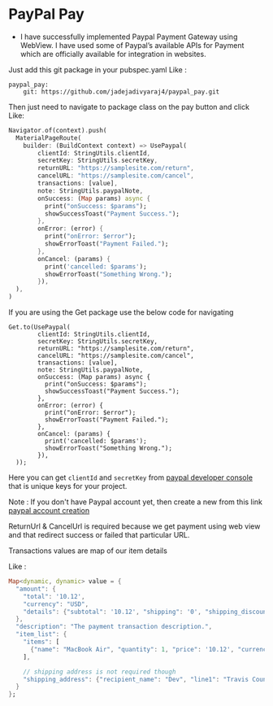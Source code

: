 # PayPal Pay

* I have successfully implemented Paypal Payment Gateway using WebView. I have used some of Paypal’s available APIs for Payment which are officially available for integration in websites.

Just add this git package in your pubspec.yaml
Like :
```
paypal_pay:  
    git: https://github.com/jadejadivyaraj4/paypal_pay.git
```

Then just need to navigate to package class on the pay button and click
Like:
```dart
Navigator.of(context).push(
  MaterialPageRoute(
    builder: (BuildContext context) => UsePaypal(
        clientId: StringUtils.clientId,
        secretKey: StringUtils.secretKey,
        returnURL: "https://samplesite.com/return",
        cancelURL: "https://samplesite.com/cancel",
        transactions: [value],
        note: StringUtils.paypalNote,
        onSuccess: (Map params) async {
          print("onSuccess: $params");
          showSuccessToast("Payment Success.");
        },
        onError: (error) {
          print("onError: $error");
          showErrorToast("Payment Failed.");
        },
        onCancel: (params) {
          print('cancelled: $params');
          showErrorToast("Something Wrong.");
        }),
  ),
)
```
If you are using the Get package use the below code for navigating

```
Get.to(UsePaypal(
        clientId: StringUtils.clientId,
        secretKey: StringUtils.secretKey,
        returnURL: "https://samplesite.com/return",
        cancelURL: "https://samplesite.com/cancel",
        transactions: [value],
        note: StringUtils.paypalNote,
        onSuccess: (Map params) async {
          print("onSuccess: $params");
          showSuccessToast("Payment Success.");
        },
        onError: (error) {
          print("onError: $error");
          showErrorToast("Payment Failed.");
        },
        onCancel: (params) {
          print('cancelled: $params');
          showErrorToast("Something Wrong.");
        }),
  ));
  ```

Here you can get `clientId` and `secretKey` from [paypal developer console](https://developer.paypal.com/) that is unique keys for your project.

Note : If you don't have Paypal account yet, then create a new from this link [paypal account creation](https://developer.paypal.com/developer/accounts/create)

ReturnUrl & CancelUrl is required because we get payment using web view and that redirect success or failed that particular URL.

Transactions values are map of our item details

Like :
```dart
Map<dynamic, dynamic> value = {
  "amount": {
    "total": '10.12',
    "currency": "USD",
    "details": {"subtotal": '10.12', "shipping": '0', "shipping_discount": 0}
  },
  "description": "The payment transaction description.",
  "item_list": {
    "items": [
      {"name": "MacBook Air", "quantity": 1, "price": '10.12', "currency": "USD"}
    ],

    // shipping address is not required though
    "shipping_address": {"recipient_name": "Dev", "line1": "Travis County", "line2": "", "city": "Austin", "country_code": "US", "postal_code": "73301", "phone": "+00000000", "state": "Texas"},
  }
};
```


